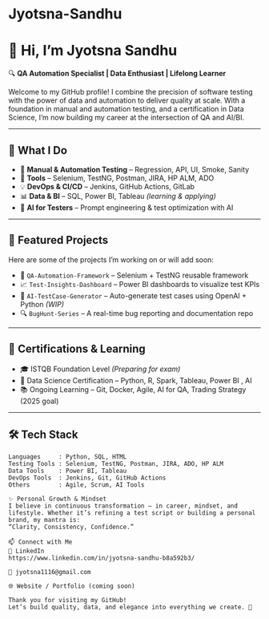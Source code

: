 # Jyotsna-Sandhu

# 👋 Hi, I’m Jyotsna Sandhu

🔍 **QA Automation Specialist | Data Enthusiast | Lifelong Learner**

Welcome to my GitHub profile! I combine the precision of software testing with the power of data and automation to deliver quality at scale. With a foundation in manual and automation testing, and a certification in Data Science, I’m now building my career at the intersection of QA and AI/BI.

---

## 💼 What I Do

- 🔎 **Manual & Automation Testing** – Regression, API, UI, Smoke, Sanity
- 🤖 **Tools** – Selenium, TestNG, Postman, JIRA, HP ALM, ADO
- 💡 **DevOps & CI/CD** – Jenkins, GitHub Actions, GitLab
- 📊 **Data & BI** – SQL, Power BI, Tableau *(learning & applying)*
- 🧠 **AI for Testers** – Prompt engineering & test optimization with AI

---

## 📂 Featured Projects

Here are some of the projects I’m working on or will add soon:

- 🚧 `QA-Automation-Framework` – Selenium + TestNG reusable framework  
- 📈 `Test-Insights-Dashboard` – Power BI dashboards to visualize test KPIs  
- 🤖 `AI-TestCase-Generator` – Auto-generate test cases using OpenAI + Python *(WIP)*  
- 🔍 `BugHunt-Series` – A real-time bug reporting and documentation repo

---

## 📘 Certifications & Learning

- 🎓 ISTQB Foundation Level *(Preparing for exam)*
- 🧠 Data Science Certification – Python, R, Spark, Tableau, Power BI , AI
- 📚 Ongoing Learning – Git, Docker, Agile, AI for QA, Trading Strategy (2025 goal)

---

## 🛠️ Tech Stack

```text
Languages     : Python, SQL, HTML
Testing Tools : Selenium, TestNG, Postman, JIRA, ADO, HP ALM
Data Tools    : Power BI, Tableau
DevOps Tools  : Jenkins, Git, GitHub Actions
Others        : Agile, Scrum, AI Tools

✨ Personal Growth & Mindset
I believe in continuous transformation — in career, mindset, and lifestyle. Whether it’s refining a test script or building a personal brand, my mantra is:
“Clarity, Consistency, Confidence.”

📫 Connect with Me
💼 LinkedIn
https://www.linkedin.com/in/jyotsna-sandhu-b8a592b3/

📧 jyotsna1116@gmail.com

🌐 Website / Portfolio (coming soon)

Thank you for visiting my GitHub!
Let’s build quality, data, and elegance into everything we create. 🚀
